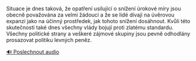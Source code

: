 
Situace je dnes taková, že opatření usilující o snížení úrokové míry jsou obecně považována za velmi žádoucí a že se lidé dívají na úvěrovou expanzi jako na účinný prostředek, jak tohoto snížení dosáhnout. Kvůli této skutečnosti také dnes všechny vlády bojují proti zlatému standardu. Všechny politické strany a veškeré zájmové skupiny jsou pevně odhodlány prosazovat politiku levných peněz.

[🔊 Poslechnout audio](/data/7-paragraphs/audio/chapter_156/para_004-Situace-je-dnes-takov-e-opaten-usilujc-o-sn.mp3)

